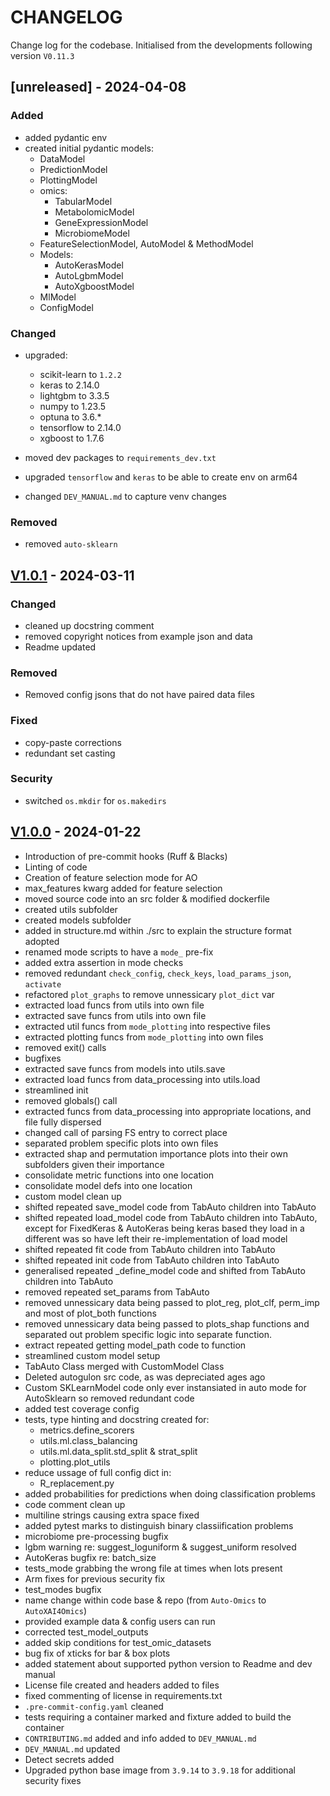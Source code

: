 <!--
 Copyright 2024 IBM Corp.
 
 Licensed under the Apache License, Version 2.0 (the "License");
 you may not use this file except in compliance with the License.
 You may obtain a copy of the License at
 
     http://www.apache.org/licenses/LICENSE-2.0
 
 Unless required by applicable law or agreed to in writing, software
 distributed under the License is distributed on an "AS IS" BASIS,
 WITHOUT WARRANTIES OR CONDITIONS OF ANY KIND, either express or implied.
 See the License for the specific language governing permissions and
 limitations under the License.
-->

# CHANGELOG

Change log for the codebase. Initialised from the developments following version `V0.11.3`

## [unreleased] - 2024-04-08

### Added

- added pydantic env
- created initial pydantic models:
  - DataModel
  - PredictionModel
  - PlottingModel
  - omics:
    - TabularModel
    - MetabolomicModel
    - GeneExpressionModel
    - MicrobiomeModel
  - FeatureSelectionModel, AutoModel & MethodModel
  - Models:
    - AutoKerasModel
    - AutoLgbmModel
    - AutoXgboostModel
  - MlModel
  - ConfigModel

### Changed

- upgraded:
  - scikit-learn to `1.2.2`
  - keras to 2.14.0
  - lightgbm to 3.3.5
  - numpy to 1.23.5
  - optuna to 3.6.*
  - tensorflow to 2.14.0
  - xgboost to 1.7.6

- moved dev packages to `requirements_dev.txt`
- upgraded `tensorflow` and `keras` to be able to create env on arm64
- changed `DEV_MANUAL.md` to capture venv changes

### Removed

- removed `auto-sklearn`

## [V1.0.1] - 2024-03-11

### Changed

- cleaned up docstring comment
- removed copyright notices from example json and data
- Readme updated

### Removed

- Removed config jsons that do not have paired data files

### Fixed

- copy-paste corrections
- redundant set casting

### Security

- switched `os.mkdir` for `os.makedirs`

## [V1.0.0] - 2024-01-22

- Introduction of pre-commit hooks (Ruff & Blacks)
- Linting of code
- Creation of feature selection mode for AO
- max_features kwarg added for feature selection
- moved source code into an src folder & modified dockerfile
- created utils subfolder
- created models subfolder
- added in structure.md within ./src to explain the structure format adopted
- renamed mode scripts to have a `mode_` pre-fix
- added extra assertion in mode checks
- removed redundant `check_config`, `check_keys`, `load_params_json`, `activate`
- refactored `plot_graphs` to remove unnessicary `plot_dict` var
- extracted load funcs from utils into own file
- extracted save funcs from utils into own file
- extracted util funcs from `mode_plotting` into respective files
- extracted plotting funcs from `mode_plotting` into own files
- removed exit() calls
- bugfixes
- extracted save funcs from models into utils.save
- extracted load funcs from data_processing into utils.load
- streamlined init
- removed globals() call
- extracted funcs from data_processing into appropriate locations, and file fully dispersed
- changed call of parsing FS entry to correct place
- separated problem specific plots into own files
- extracted shap and permutation importance plots into their own subfolders given their importance
- consolidate metric functions into one location
- consolidate model defs into one location
- custom model clean up
- shifted repeated save_model code from TabAuto children into TabAuto
- shifted repeated load_model code from TabAuto children into TabAuto, except for FixedKeras & AutoKeras being keras based they load in a different was so have left their re-implementation of load model
- shifted repeated fit code from TabAuto children into TabAuto
- shifted repeated init code from TabAuto children into TabAuto
- generalised repeated _define_model code and shifted from TabAuto children into TabAuto
- removed repeated set_params from TabAuto
- removed unnessicary data being passed to plot_reg, plot_clf, perm_imp and most of plot_both functions
- removed unnessicary data being passed to plots_shap functions and separated out problem specific logic into separate function.
- extract repeated getting model_path code to function
- streamlined custom model setup
- TabAuto Class merged with CustomModel Class
- Deleted autogulon src code, as was depreciated ages ago
- Custom SKLearnModel code only ever instansiated in auto mode for AutoSklearn so removed redundant code
- added test coverage config
- tests, type hinting and docstring created for:
  - metrics.define_scorers
  - utils.ml.class_balancing
  - utils.ml.data_split.std_split & strat_split
  - plotting.plot_utils
- reduce ussage of full config dict in:
  - R_replacement.py
- added probabilities for predictions when doing classification problems
- code comment clean up
- multiline strings causing extra space fixed
- added pytest marks to distinguish binary classiification problems
- microbiome pre-processing bugfix
- lgbm warning re: suggest_loguniform & suggest_uniform resolved
- AutoKeras bugfix re: batch_size
- tests_mode grabbing the wrong file at times when lots present
- Arm fixes for previous security fix
- test_modes bugfix
- name change within code base & repo (from `Auto-Omics` to `AutoXAI4Omics`)
- provided example data & config users can run
- corrected test_model_outputs
- added skip conditions for test_omic_datasets
- bug fix of xticks for bar & box plots
- added statement about supported python version to Readme and dev manual
- License file created and headers added to files
- fixed commenting of license in requirements.txt
- `.pre-commit-config.yaml` cleaned
- tests requiring a container marked and fixture added to build the container
- `CONTRIBUTING.md` added and info added to `DEV_MANUAL.md`
- `DEV_MANUAL.md` updated
- Detect secrets added
- Upgraded python base image from `3.9.14` to `3.9.18` for additional security fixes

[V1.0.1]: https://github.com/IBM/AutoXAI4Omics/releases/tag/V1.0.1
[V1.0.0]: https://github.com/IBM/AutoXAI4Omics/releases/tag/V1.0.0
